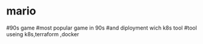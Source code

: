 # mario
 #90s game 
#most popular game in 90s 
#and diployment wich k8s tool
#tool useing k8s,terraform ,docker 
